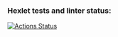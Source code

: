 ### Hexlet tests and linter status:
[![Actions Status](https://github.com/Mamina1radost/python-project-52/actions/workflows/hexlet-check.yml/badge.svg)](https://github.com/Mamina1radost/python-project-52/actions)